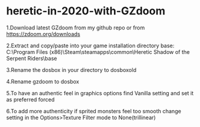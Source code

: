 # heretic-in-2020-with-GZdoom

1.Download latest GZdoom from my github repo or from https://zdoom.org/downloads

2.Extract and copy/paste into your game installation directory base:
C:\Program Files (x86)\Steam\steamapps\common\Heretic Shadow of the Serpent Riders\base

3.Rename the dosbox in your directory to dosboxold

4.Rename gzdoom to dosbox

5.To have an authentic feel in graphics options find Vanilla setting and set it as preferred forced

6.To add more authenticity if sprited monsters feel too smooth change setting in the Options>Texture Filter mode to None(trillinear)

